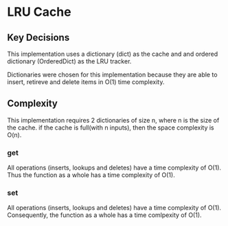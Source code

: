 # LRU Cache

## Key Decisions

This implementation uses a dictionary (dict) as the cache and and ordered dictionary (OrderedDict) as the LRU tracker.

Dictionaries were chosen for this implementation because they are able to insert, retireve and delete items in O(1) time complexity.


## Complexity

This implementation requires 2 dictionaries of size n, where n is the size of the cache. if the cache is full(with n inputs), then the space complexity is O(n).

### get

All operations (inserts, lookups and deletes) have a time complexity of O(1). Thus the function as a whole has a time complexity of O(1).

### set

All operations (inserts, lookups and deletes) have a time complexity of O(1). Consequently, the function as a whole has a time comlpexity of O(1).
